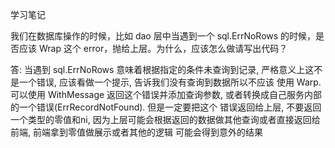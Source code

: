 学习笔记

我们在数据库操作的时候，比如 dao 层中当遇到一个 sql.ErrNoRows 的时候，是否应该 Wrap 这个 error，抛给上层。为什么，应该怎么做请写出代码？

答: 当遇到 sql.ErrNoRows 意味着根据指定的条件未查询到记录, 严格意义上这不是一个错误, 应该看做一个提示, 告诉我们没有查询到数据所以不应该
使用 Warp. 可以使用 WithMessage 返回这个错误并添加查询参数, 或者转换成自己服务内部的一个错误(ErrRecordNotFound). 但是一定要把这个
错误返回给上层, 不要返回一个类型的零值和ni, 因为上层可能会根据返回的数据做其他查询或者直接返回给前端, 前端拿到零值做展示或者其他的逻辑
可能会得到意外的结果

